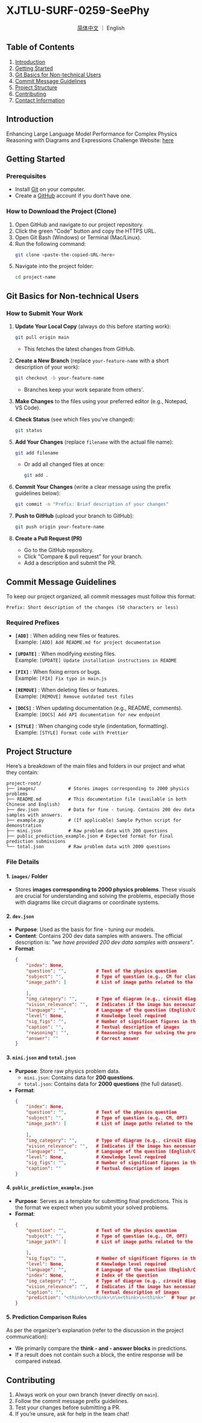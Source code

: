 # XJTLU-SURF-0259-SeePhy

<p align="center">
  <a href="https://github.com/BRMRs/XJTLU-SURF-0259-SeePhy/main/README_zh-CN.md">简体中文</a>
  ｜
  English
</p>

## Table of Contents
1. [Introduction](#introduction)
2. [Getting Started](#getting-started)
3. [Git Basics for Non-technical Users](#git-basics-for-non-technical-users)
4. [Commit Message Guidelines](#commit-message-guidelines)
5. [Project Structure](#project-structure)
6. [Contributing](#contributing)
7. [Contact Information](#contact-information)


## Introduction
Enhancing Large Language Model Performance for Complex Physics Reasoning with Diagrams and Expressions
Challenge Website: [here](https://www.codabench.org/competitions/7925/)


## Getting Started
### Prerequisites
- Install [Git](https://git-scm.com/downloads) on your computer.
- Create a [GitHub](https://github.com/) account if you don’t have one.

### How to Download the Project (Clone)
1. Open GitHub and navigate to our project repository.
2. Click the green "Code" button and copy the HTTPS URL.
3. Open Git Bash (Windows) or Terminal (Mac/Linux).
4. Run the following command:
   ```bash
   git clone <paste-the-copied-URL-here>
   ```
5. Navigate into the project folder:
   ```bash
   cd project-name
   ```


## Git Basics for Non-technical Users
### How to Submit Your Work
1. **Update Your Local Copy** (always do this before starting work):
   ```bash
   git pull origin main
   ```
   - This fetches the latest changes from GitHub.

2. **Create a New Branch** (replace `your-feature-name` with a short description of your work):
   ```bash
   git checkout -b your-feature-name
   ```
   - Branches keep your work separate from others'.

3. **Make Changes** to the files using your preferred editor (e.g., Notepad, VS Code).

4. **Check Status** (see which files you’ve changed):
   ```bash
   git status
   ```

5. **Add Your Changes** (replace `filename` with the actual file name):
   ```bash
   git add filename
   ```
   - Or add all changed files at once:
     ```bash
     git add .
     ```

6. **Commit Your Changes** (write a clear message using the prefix guidelines below):
   ```bash
   git commit -m "Prefix: Brief description of your changes"
   ```

7. **Push to GitHub** (upload your branch to GitHub):
   ```bash
   git push origin your-feature-name
   ```

8. **Create a Pull Request (PR)**
   - Go to the GitHub repository.
   - Click "Compare & pull request" for your branch.
   - Add a description and submit the PR.


## Commit Message Guidelines
To keep our project organized, all commit messages must follow this format:

```
Prefix: Short description of the changes (50 characters or less)
```

### Required Prefixes
- **`[ADD]`** : When adding new files or features.  
  Example: `[ADD] Add README.md for project documentation`

- **`[UPDATE]`** : When modifying existing files.  
  Example: `[UPDATE] Update installation instructions in README`

- **`[FIX]`** : When fixing errors or bugs.  
  Example: `[FIX] Fix typo in main.js`

- **`[REMOVE]`** : When deleting files or features.  
  Example: `[REMOVE] Remove outdated test files`

- **`[DOCS]`** : When updating documentation (e.g., README, comments).  
  Example: `[DOCS] Add API documentation for new endpoint`

- **`[STYLE]`** : When changing code style (indentation, formatting).  
  Example: `[STYLE] Format code with Prettier`


## Project Structure  
Here’s a breakdown of the main files and folders in our project and what they contain:  

```  
project-root/  
├── images/            # Stores images corresponding to 2000 physics problems  
├── README.md          # This documentation file (available in both Chinese and English)  
├── dev.json           # Data for fine - tuning. Contains 200 dev data samples with answers.  
├── example.py         # (If applicable) Sample Python script for demonstration  
├── mini.json          # Raw problem data with 200 questions  
├── public_prediction_example.json # Expected format for final prediction submissions  
└── total.json         # Raw problem data with 2000 questions  
```  

### File Details  

#### 1. `images/` Folder  
- Stores **images corresponding to 2000 physics problems**. These visuals are crucial for understanding and solving the problems, especially those with diagrams like circuit diagrams or coordinate systems.  


#### 2. `dev.json`  
- **Purpose**: Used as the basis for fine - tuning our models.  
- **Content**: Contains 200 dev data samples with answers. The official description is: *"we have provided 200 dev data samples with answers"*.  
- **Format**:  
  ```json  
  {  
      "index": None,  
      "question": "",           # Text of the physics question  
      "subject": "",            # Type of question (e.g., CM for classical mechanics, OPT for optics)  
      "image_path": [           # List of image paths related to the question  
          
      ],  
      "img_category": "",       # Type of diagram (e.g., circuit diagrams, coordinate systems)  
      "vision_relevance": "",   # Indicates if the image has necessary info to solve the problem  
      "language": "",           # Language of the question (English/Chinese)  
      "level": None,            # Knowledge level required  
      "sig_figs": "",           # Number of significant figures in the answer  
      "caption": "",            # Textual description of images  
      "reasoning": "",          # Reasoning steps for solving the problem  
      "answer": ""              # Correct answer  
  }  
  ```  


#### 3. `mini.json` and `total.json`  
- **Purpose**: Store raw physics problem data.  
  - `mini.json`: Contains data for **200 questions**.  
  - `total.json`: Contains data for **2000 questions** (the full dataset).  
- **Format**:  
  ```json  
  {  
      "index": None,  
      "question": "",           # Text of the physics question  
      "subject": "",            # Type of question (e.g., CM, OPT)  
      "image_path": [           # List of image paths related to the question  
          
      ],  
      "img_category": "",       # Type of diagram (e.g., circuit diagrams)  
      "vision_relevance": "",   # Indicates if the image has necessary info to solve the problem  
      "language": "",           # Language of the question (English/Chinese)  
      "level": None,            # Knowledge level required  
      "sig_figs": "",           # Number of significant figures in the answer  
      "caption": ""             # Textual description of images  
  }  
  ```  


#### 4. `public_prediction_example.json`  
- **Purpose**: Serves as a template for submitting final predictions. This is the format we expect when you submit your solved problems.  
- **Format**:  
  ```json  
  {  
      "question": "",           # Text of the physics question  
      "subject": "",            # Type of question (e.g., CM, OPT)  
      "image_path": [           # List of image paths related to the question  
          
      ],  
      "sig_figs": "",           # Number of significant figures in the answer  
      "level": None,            # Knowledge level required  
      "language": "",           # Language of the question (English/Chinese)  
      "index": None,            # Index of the question  
      "img_category": "",       # Type of diagram (e.g., circuit diagrams)  
      "vision_relevance": "",   # Indicates if the image has necessary info to solve the problem  
      "caption": "",            # Textual description of images  
      "prediction": "<think>\n<think>\n\n<think>\n<think>"  # Your predicted solution (follow the think - and - answer block structure)  
  }  
  ```  

#### 5. Prediction Comparison Rules  
As per the organizer’s explanation (refer to the discussion in the project communication):  
- We primarily compare the **think - and - answer blocks** in predictions.  
- If a result does not contain such a block, the entire response will be compared instead.  

## Contributing
1. Always work on your own branch (never directly on `main`).
2. Follow the commit message prefix guidelines.
3. Test your changes before submitting a PR.
4. If you’re unsure, ask for help in the team chat!
